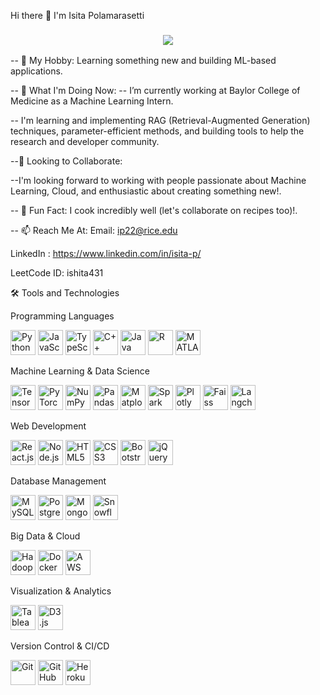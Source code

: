 Hi there 👋
I'm Isita Polamarasetti

<h3 align="center"> <a href="https://github.com/DenverCoder1/readme-typing-svg"> <img src="https://readme-typing-svg.herokuapp.com/?lines=3%2B%20years%20of%20Python%20experience;Data%20Science%20Enthusiast;Software%20Developer;Machine%20Learning%20Engineer;Passionate%20Collaborator&font=Roboto%20Code&center=true&width=440&height=45&color=00FFFF&vCenter=true&size=22"> </a> </h3>
-- 🌟 My Hobby: Learning something new and building ML-based applications.

-- 🔭 What I'm Doing Now:
-- I’m currently working at Baylor College of Medicine as a Machine Learning Intern.

-- I'm learning and implementing RAG (Retrieval-Augmented Generation) techniques, parameter-efficient methods, and building tools to help the research and developer community.

--🤝 Looking to Collaborate:

--I'm looking forward to working with people passionate about Machine Learning, Cloud, and enthusiastic about creating something new!.

-- 🍳 Fun Fact: I cook incredibly well (let's collaborate on recipes too)!.

-- 📫 Reach Me At: Email: ip22@rice.edu

LinkedIn : https://www.linkedin.com/in/isita-p/

LeetCode ID: ishita431

🛠 Tools and Technologies

Programming Languages
<p align="left"> <img src="https://cdn.jsdelivr.net/gh/devicons/devicon/icons/python/python-original.svg" alt="Python" width="40" height="40"/> <img src="https://cdn.jsdelivr.net/gh/devicons/devicon/icons/javascript/javascript-original.svg" alt="JavaScript" width="40" height="40"/> <img src="https://cdn.jsdelivr.net/gh/devicons/devicon/icons/typescript/typescript-original.svg" alt="TypeScript" width="40" height="40"/> <img src="https://cdn.jsdelivr.net/gh/devicons/devicon/icons/cplusplus/cplusplus-original.svg" alt="C++" width="40" height="40"/> <img src="https://cdn.jsdelivr.net/gh/devicons/devicon/icons/java/java-original.svg" alt="Java" width="40" height="40"/> <img src="https://cdn.jsdelivr.net/gh/devicons/devicon/icons/r/r-original.svg" alt="R" width="40" height="40"/> <img src="https://cdn.jsdelivr.net/gh/devicons/devicon/icons/matlab/matlab-original.svg" alt="MATLAB" width="40" height="40"/> </p>

Machine Learning & Data Science
<p align="left"> <img src="https://cdn.jsdelivr.net/gh/devicons/devicon/icons/tensorflow/tensorflow-original.svg" alt="TensorFlow" width="40" height="40"/> <img src="https://cdn.jsdelivr.net/gh/devicons/devicon/icons/pytorch/pytorch-original.svg" alt="PyTorch" width="40" height="40"/> <img src="https://cdn.jsdelivr.net/gh/devicons/devicon/icons/numpy/numpy-original.svg" alt="NumPy" width="40" height="40"/> <img src="https://cdn.jsdelivr.net/gh/devicons/devicon/icons/pandas/pandas-original.svg" alt="Pandas" width="40" height="40"/> <img src="https://cdn.jsdelivr.net/gh/devicons/devicon/icons/matplotlib/matplotlib-original.svg" alt="Matplotlib" width="40" height="40"/>
<img src="https://cdn.jsdelivr.net/gh/devicons/devicon@latest/icons/apachespark/apachespark-original-wordmark.svg" alt="Spark" width="40" height="40"/>
<img src="https://cdn.jsdelivr.net/gh/devicons/devicon@latest/icons/plotly/plotly-original.svg" alt="Plotly" width="40" height="40"/>
<img src="https://encrypted-tbn0.gstatic.com/images?q=tbn:ANd9GcQ3ikA5IEkytlY4hHF97o6w5QZ1zIDFU87DZw&s" alt="Faiss" width="40" height="40"/>
<img src="https://www.google.com/url?sa=i&url=https%3A%2F%2Flobehub.com%2Ficons%2Flangchain&psig=AOvVaw35fGRENbLGUbIJaGZzZDRF&ust=1737793271327000&source=images&cd=vfe&opi=89978449&ved=0CBQQjRxqFwoTCIDU3Mr2jYsDFQAAAAAdAAAAABAE" alt="Langchain" width="40" height="40"/> </p>

Web Development
<p align="left"> <img src="https://cdn.jsdelivr.net/gh/devicons/devicon/icons/react/react-original-wordmark.svg" alt="React.js" width="40" height="40"/> <img src="https://cdn.jsdelivr.net/gh/devicons/devicon/icons/nodejs/nodejs-original-wordmark.svg" alt="Node.js" width="40" height="40"/> <img src="https://cdn.jsdelivr.net/gh/devicons/devicon/icons/html5/html5-original-wordmark.svg" alt="HTML5" width="40" height="40"/> <img src="https://cdn.jsdelivr.net/gh/devicons/devicon/icons/css3/css3-original-wordmark.svg" alt="CSS3" width="40" height="40"/> <img src="https://cdn.jsdelivr.net/gh/devicons/devicon/icons/bootstrap/bootstrap-original.svg" alt="Bootstrap" width="40" height="40"/> <img src="https://cdn.jsdelivr.net/gh/devicons/devicon/icons/jquery/jquery-original-wordmark.svg" alt="jQuery" width="40" height="40"/> </p>

Database Management
<p align="left"> <img src="https://cdn.jsdelivr.net/gh/devicons/devicon/icons/mysql/mysql-original-wordmark.svg" alt="MySQL" width="40" height="40"/> <img src="https://cdn.jsdelivr.net/gh/devicons/devicon/icons/postgresql/postgresql-original-wordmark.svg" alt="PostgreSQL" width="40" height="40"/> <img src="https://cdn.jsdelivr.net/gh/devicons/devicon/icons/mongodb/mongodb-original-wordmark.svg" alt="MongoDB" width="40" height="40"/> <img src="https://www.google.com/url?sa=i&url=https%3A%2F%2Flogos-world.net%2Fsnowflake-logo%2F&psig=AOvVaw1-w4CWr33h1GIHmGJGvlKe&ust=1737793403091000&source=images&cd=vfe&opi=89978449&ved=0CBQQjRxqFwoTCKDZhIb3jYsDFQAAAAAdAAAAABAE" alt="Snowflake" width="40" height="40"/> </p>

Big Data & Cloud
<p align="left"> <img src="https://cdn.jsdelivr.net/gh/devicons/devicon/icons/hadoop/hadoop-original.svg" alt="Hadoop" width="40" height="40"/> <img src="https://cdn.jsdelivr.net/gh/devicons/devicon/icons/docker/docker-original-wordmark.svg" alt="Docker" width="40" height="40"/> <img src="https://cdn.jsdelivr.net/gh/devicons/devicon/icons/amazonwebservices/amazonwebservices-original-wordmark.svg" alt="AWS" width="40" height="40"/> </p>

Visualization & Analytics
<p align="left"> <img src="https://logos-world.net/wp-content/uploads/2021/10/Tableau-Logo.png" alt="Tableau" width="40" height="40"/> <img src="https://cdn.jsdelivr.net/gh/devicons/devicon/icons/d3js/d3js-original.svg" alt="D3.js" width="40" height="40"/> </p>

Version Control & CI/CD
<p align="left"> <img src="https://cdn.jsdelivr.net/gh/devicons/devicon/icons/git/git-original.svg" alt="Git" width="40" height="40"/> <img src="https://cdn.jsdelivr.net/gh/devicons/devicon/icons/github/github-original-wordmark.svg" alt="GitHub" width="40" height="40"/> <img src="https://cdn.jsdelivr.net/gh/devicons/devicon/icons/heroku/heroku-original.svg" alt="Heroku" width="40" height="40"/> </p>
